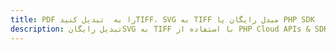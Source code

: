 ---title: PDF را به  تبدیل کنیدTIFF، SVG به TIFF مبدل رایگان یا PHP SDKdescription: تبدیل رایگانSVG به TIFF با استفاده از PHP Cloud APIs & SDK همچنین اسناد PDF را در Cloud ایجاد، ویرایش و رندر کنید.---
